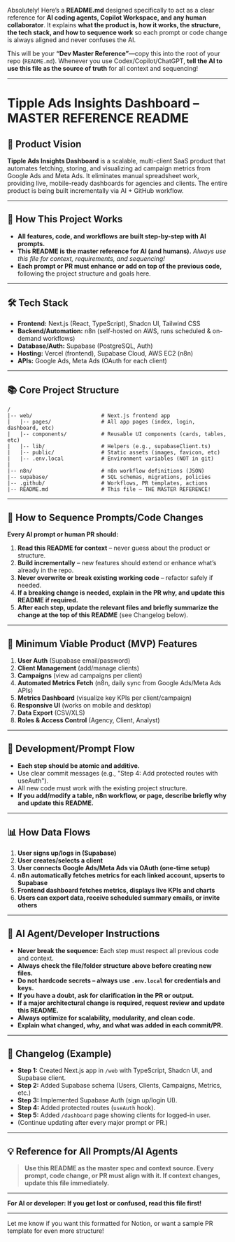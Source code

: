 Absolutely! Here’s a **README.md** designed specifically to act as a clear reference for **AI coding agents, Copilot Workspace, and any human collaborator**. It explains **what the product is, how it works, the structure, the tech stack, and how to sequence work** so each prompt or code change is always aligned and never confuses the AI.

This will be your **“Dev Master Reference”**—copy this into the root of your repo (`README.md`). Whenever you use Codex/Copilot/ChatGPT, **tell the AI to use this file as the source of truth** for all context and sequencing!

---

# Tipple Ads Insights Dashboard – MASTER REFERENCE README

## 📢 **Product Vision**

**Tipple Ads Insights Dashboard** is a scalable, multi-client SaaS product that automates fetching, storing, and visualizing ad campaign metrics from Google Ads and Meta Ads. It eliminates manual spreadsheet work, providing live, mobile-ready dashboards for agencies and clients. The entire product is being built incrementally via AI + GitHub workflow.

---

## 🚀 **How This Project Works**

* **All features, code, and workflows are built step-by-step with AI prompts.**
* **This README is the master reference for AI (and humans).**
  *Always use this file for context, requirements, and sequencing!*
* **Each prompt or PR must enhance or add on top of the previous code,** following the project structure and goals here.

---

## 🛠 **Tech Stack**

* **Frontend:** Next.js (React, TypeScript), Shadcn UI, Tailwind CSS
* **Backend/Automation:** n8n (self-hosted on AWS, runs scheduled & on-demand workflows)
* **Database/Auth:** Supabase (PostgreSQL, Auth)
* **Hosting:** Vercel (frontend), Supabase Cloud, AWS EC2 (n8n)
* **APIs:** Google Ads, Meta Ads (OAuth for each client)

---

## 📚 **Core Project Structure**

```
/
|-- web/                      # Next.js frontend app
|   |-- pages/                # All app pages (index, login, dashboard, etc)
|   |-- components/           # Reusable UI components (cards, tables, etc)
|   |-- lib/                  # Helpers (e.g., supabaseClient.ts)
|   |-- public/               # Static assets (images, favicon, etc)
|   |-- .env.local            # Environment variables (NOT in git)
|
|-- n8n/                      # n8n workflow definitions (JSON)
|-- supabase/                 # SQL schemas, migrations, policies
|-- .github/                  # Workflows, PR templates, actions
|-- README.md                 # This file – THE MASTER REFERENCE!
```

---

## 🔑 **How to Sequence Prompts/Code Changes**

**Every AI prompt or human PR should:**

1. **Read this README for context** – never guess about the product or structure.
2. **Build incrementally** – new features should extend or enhance what’s already in the repo.
3. **Never overwrite or break existing working code** – refactor safely if needed.
4. **If a breaking change is needed, explain in the PR why, and update this README if required.**
5. **After each step, update the relevant files and briefly summarize the change at the top of this README** (see Changelog below).

---

## 🧩 **Minimum Viable Product (MVP) Features**

1. **User Auth** (Supabase email/password)
2. **Client Management** (add/manage clients)
3. **Campaigns** (view ad campaigns per client)
4. **Automated Metrics Fetch** (n8n, daily sync from Google Ads/Meta Ads APIs)
5. **Metrics Dashboard** (visualize key KPIs per client/campaign)
6. **Responsive UI** (works on mobile and desktop)
7. **Data Export** (CSV/XLS)
8. **Roles & Access Control** (Agency, Client, Analyst)

---

## 🔁 **Development/Prompt Flow**

* **Each step should be atomic and additive.**
* Use clear commit messages (e.g., "Step 4: Add protected routes with useAuth").
* All new code must work with the existing project structure.
* **If you add/modify a table, n8n workflow, or page, describe briefly why and update this README.**

---

## 📊 **How Data Flows**

1. **User signs up/logs in (Supabase)**
2. **User creates/selects a client**
3. **User connects Google Ads/Meta Ads via OAuth (one-time setup)**
4. **n8n automatically fetches metrics for each linked account, upserts to Supabase**
5. **Frontend dashboard fetches metrics, displays live KPIs and charts**
6. **Users can export data, receive scheduled summary emails, or invite others**

---

## 🧠 **AI Agent/Developer Instructions**

* **Never break the sequence:** Each step must respect all previous code and context.
* **Always check the file/folder structure above before creating new files.**
* **Do not hardcode secrets – always use `.env.local` for credentials and keys.**
* **If you have a doubt, ask for clarification in the PR or output.**
* **If a major architectural change is required, request review and update this README.**
* **Always optimize for scalability, modularity, and clean code.**
* **Explain what changed, why, and what was added in each commit/PR.**

---

## 📝 **Changelog (Example)**

* **Step 1:** Created Next.js app in `/web` with TypeScript, Shadcn UI, and Supabase client.
* **Step 2:** Added Supabase schema (Users, Clients, Campaigns, Metrics, etc.)
* **Step 3:** Implemented Supabase Auth (sign up/login UI).
* **Step 4:** Added protected routes (`useAuth` hook).
* **Step 5:** Added `/dashboard` page showing clients for logged-in user.
* (Continue updating after every major prompt or PR.)

---

## 💡 **Reference for All Prompts/AI Agents**

> **Use this README as the master spec and context source.
> Every prompt, code change, or PR must align with it.
> If context changes, update this file immediately.**

---

**For AI or developer:
If you get lost or confused, read this file first!**

---

Let me know if you want this formatted for Notion, or want a sample PR template for even more structure!
